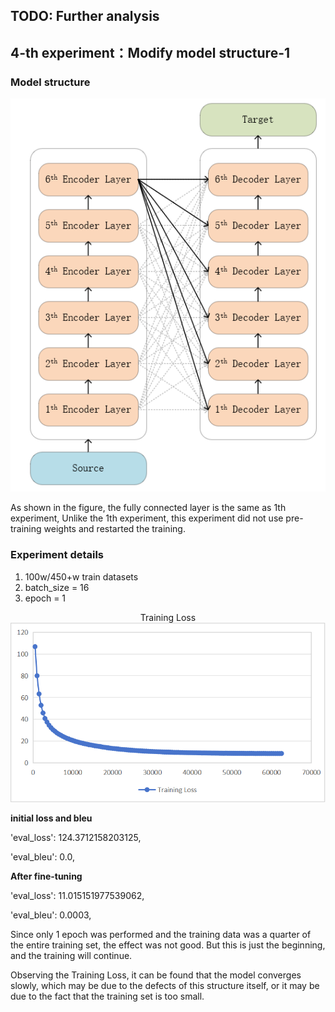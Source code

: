 ## TODO: Further analysis

## 4-th experiment：Modify model structure-1

### Model structure

<div align="center"> <img src="./4th_structure.png"/> </div>

As shown in the figure, the fully connected layer is the same as 1th experiment, Unlike the 1th experiment, this experiment did not use pre-training weights and restarted the training.

### Experiment details

1. 100w/450+w train datasets
2. batch_size = 16
3. epoch = 1

<div align="center"> Training Loss <img src="./TrainingLoss.png"/> </div>

__initial loss and bleu__

'eval_loss': 124.3712158203125, 

'eval_bleu': 0.0,


__After fine-tuning__

'eval_loss': 11.015151977539062, 

'eval_bleu': 0.0003,

Since only 1 epoch was performed and the training data was a quarter of the entire training set, the effect was not good. But this is just the beginning, and the training will continue.

Observing the Training Loss, it can be found that the model converges slowly, which may be due to the defects of this structure itself, or it may be due to the fact that the training set is too small.

